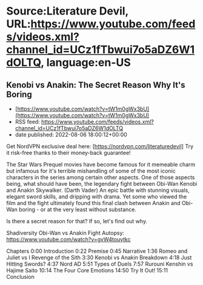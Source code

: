 # Source:Literature Devil, URL:https://www.youtube.com/feeds/videos.xml?channel_id=UCz1fTbwui7o5aDZ6W1dOLTQ, language:en-US

## Kenobi vs Anakin: The Secret Reason Why It's Boring
 - [https://www.youtube.com/watch?v=tW1m0gWx3bU](https://www.youtube.com/watch?v=tW1m0gWx3bU)
 - RSS feed: https://www.youtube.com/feeds/videos.xml?channel_id=UCz1fTbwui7o5aDZ6W1dOLTQ
 - date published: 2022-08-06 18:00:12+00:00

Get NordVPN exclusive deal here: [https://nordvpn.com/literaturedevil] Try it risk-free thanks to their money-back guarantee!

The Star Wars Prequel movies have become famous for it memeable charm but infamous for it's terrible mishandling of some of the most iconic characters in the series among certain other aspects. One of those aspects being, what should have been, the legendary fight between Obi-Wan Kenobi and Anakin Skywalker. (Darth Vader) An epic battle with stunning visuals, elegant sword skills, and dripping with drama. Yet some who viewed the film and the fight ultimately found this final clash between Anakin and Obi-Wan boring - or at the very least without substance. 

Is there a secret reason for that? If so, let's find out why.

Shadiversity Obi-Wan vs Anakin Fight Autopsy: https://www.youtube.com/watch?v=gvW4touytkc

Chapters
0:00 Introduction
0:22 Premise
0:45 Narrative
1:36 Romeo and Juliet vs I Revenge of the Sith
3:30 Kenobi vs Anakin Breakdown
4:18 Just Hitting Swords?
4:37 Nord AD
5:51 Types of Duels
7:57 Rurouni Kenshin vs Hajime Saito
10:14 The Four Core Emotions
14:50 Try It Out!
15:11 Conclusion

